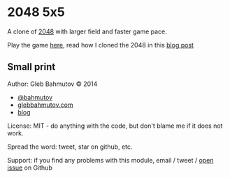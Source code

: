 # 2048 5x5

A clone of [2048](https://github.com/gabrielecirulli/2048) with larger field and faster game pace.

Play the game [here](http://glebbahmutov.com/2048/), read how I cloned the 2048 in this
[blog post](http://bahmutov.calepin.co/cloning-2048.html)

## Small print

Author: Gleb Bahmutov &copy; 2014

* [@bahmutov](https://twitter.com/bahmutov)
* [glebbahmutov.com](http://glebbahmutov.com)
* [blog](http://bahmutov.calepin.co/)

License: MIT - do anything with the code, but don't blame me if it does not work.

Spread the word: tweet, star on github, etc.

Support: if you find any problems with this module, email / tweet /
[open issue](https://github.com/bahmutov/2048/issues) on Github
